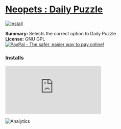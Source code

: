 # [Neopets : Daily Puzzle](.)

[![Install](../../resources/image/install_button.jpg)](../../../../raw/master/scripts/Neopets_Daily_Puzzle/28365.user.js)

**Summary:** Selects the correct option to Daily Puzzle<br />
**License:** GNU GPL<br />
[![PayPal - The safer, easier way to pay online!](https://www.paypalobjects.com/en_US/i/btn/btn_donate_SM.gif "PayPal - The safer, easier way to pay online!")](https://goo.gl/DNfg2w)

### Installs

![Daily installs](https://gm.wesley.eti.br/count.php?id=scripts/Neopets_Daily_Puzzle/28365.user.js&type=image)

![Analytics](https://ga-beacon.appspot.com/UA-462297-6/master/Neopets_Daily_Puzzle?pixel)
